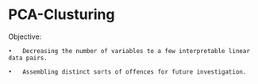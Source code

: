 # PCA-Clusturing
Objective:
    
    •	Decreasing the number of variables to a few interpretable linear data pairs. 

    •	Assembling distinct sorts of offences for future investigation.
